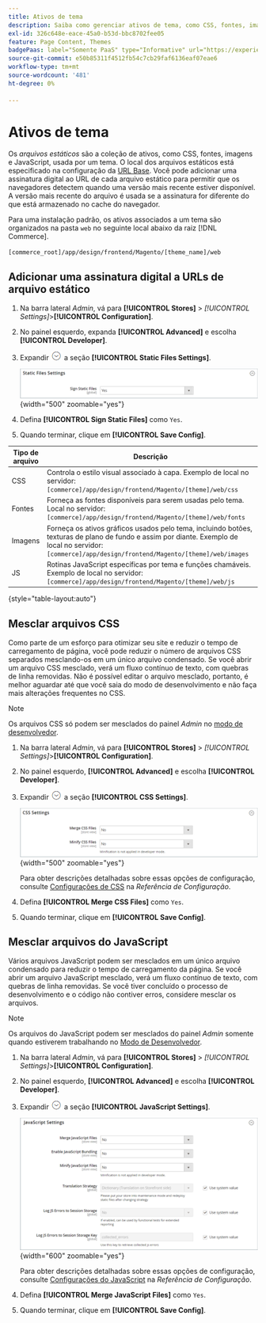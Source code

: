 ```yaml
---
title: Ativos de tema
description: Saiba como gerenciar ativos de tema, como CSS, fontes, imagens e arquivos JavaScript.
exl-id: 326c648e-eace-45a0-b53d-bbc8702fee05
feature: Page Content, Themes
badgePaas: label="Somente PaaS" type="Informative" url="https://experienceleague.adobe.com/en/docs/commerce/user-guides/product-solutions" tooltip="Aplica-se somente a projetos do Adobe Commerce na nuvem (infraestrutura do PaaS gerenciada pela Adobe) e a projetos locais."
source-git-commit: e50b85311f4512fb54c7cb29faf6136eaf07eae6
workflow-type: tm+mt
source-wordcount: '481'
ht-degree: 0%

---
```


# Ativos de tema

Os _arquivos estáticos_ são a coleção de ativos, como CSS, fontes, imagens e JavaScript, usada por um tema. O local dos arquivos estáticos está especificado na configuração da [URL Base](../stores-purchase/store-urls.md). Você pode adicionar uma assinatura digital ao URL de cada arquivo estático para permitir que os navegadores detectem quando uma versão mais recente estiver disponível. A versão mais recente do arquivo é usada se a assinatura for diferente do que está armazenado no cache do navegador.

Para uma instalação padrão, os ativos associados a um tema são organizados na pasta `web` no seguinte local abaixo da raiz [!DNL Commerce].

`[commerce_root]/app/design/frontend/Magento/[theme_name]/web`

## Adicionar uma assinatura digital a URLs de arquivo estático

1. Na barra lateral _Admin_, vá para **[!UICONTROL Stores]** > _[!UICONTROL Settings]_>**[!UICONTROL Configuration]**.

1. No painel esquerdo, expanda **[!UICONTROL Advanced]** e escolha **[!UICONTROL Developer]**.

1. Expandir ![Seletor de expansão](../assets/icon-display-expand.png) a seção **[!UICONTROL Static Files Settings]**.

   ![Configurações de Arquivos Estáticos](./assets/developer-static-files-settings.png){width="500" zoomable="yes"}

1. Defina **[!UICONTROL Sign Static Files]** como `Yes`.

1. Quando terminar, clique em **[!UICONTROL Save Config]**.

| Tipo de arquivo | Descrição |
|--- |--- |
| CSS | Controla o estilo visual associado à capa. Exemplo de local no servidor: `[commerce]/app/design/frontend/Magento/[theme]/web/css` |
| Fontes | Forneça as fontes disponíveis para serem usadas pelo tema. Local no servidor: `[commerce]/app/design/frontend/Magento/[theme]/web/fonts` |
| Imagens | Forneça os ativos gráficos usados pelo tema, incluindo botões, texturas de plano de fundo e assim por diante. Exemplo de local no servidor: `[commerce]/app/design/frontend/Magento/[theme]/web/images` |
| JS | Rotinas JavaScript específicas por tema e funções chamáveis. Exemplo de local no servidor: `[commerce]/app/design/frontend/Magento/[theme]/web/js` |

{style="table-layout:auto"}

## Mesclar arquivos CSS

Como parte de um esforço para otimizar seu site e reduzir o tempo de carregamento de página, você pode reduzir o número de arquivos CSS separados mesclando-os em um único arquivo condensado. Se você abrir um arquivo CSS mesclado, verá um fluxo contínuo de texto, com quebras de linha removidas. Não é possível editar o arquivo mesclado, portanto, é melhor aguardar até que você saia do modo de desenvolvimento e não faça mais alterações frequentes no CSS.

>[!NOTE]
>
>Os arquivos CSS só podem ser mesclados do painel _Admin_ no [modo de desenvolvedor](../systems/developer-tools.md#operation-modes).

1. Na barra lateral _Admin_, vá para **[!UICONTROL Stores]** > _[!UICONTROL Settings]_>**[!UICONTROL Configuration]**.

1. No painel esquerdo, **[!UICONTROL Advanced]** e escolha **[!UICONTROL Developer]**.

1. Expandir ![Seletor de expansão](../assets/icon-display-expand.png) a seção **[!UICONTROL CSS Settings]**.

   ![Configurações de CSS](./assets/developer-css-settings.png){width="500" zoomable="yes"}

   Para obter descrições detalhadas sobre essas opções de configuração, consulte [Configurações de CSS](../configuration-reference/advanced/developer.md#css-settings) na _Referência de Configuração_.

1. Defina **[!UICONTROL Merge CSS Files]** como `Yes`.

1. Quando terminar, clique em **[!UICONTROL Save Config]**.

## Mesclar arquivos do JavaScript

Vários arquivos JavaScript podem ser mesclados em um único arquivo condensado para reduzir o tempo de carregamento da página. Se você abrir um arquivo JavaScript mesclado, verá um fluxo contínuo de texto, com quebras de linha removidas. Se você tiver concluído o processo de desenvolvimento e o código não contiver erros, considere mesclar os arquivos.

>[!NOTE]
>
>Os arquivos do JavaScript podem ser mesclados do painel _Admin_ somente quando estiverem trabalhando no [Modo de Desenvolvedor](../systems/developer-tools.md#operation-modes).

1. Na barra lateral _Admin_, vá para **[!UICONTROL Stores]** > _[!UICONTROL Settings]_>**[!UICONTROL Configuration]**.

1. No painel esquerdo, **[!UICONTROL Advanced]** e escolha **[!UICONTROL Developer]**.

1. Expandir ![Seletor de expansão](../assets/icon-display-expand.png) a seção **[!UICONTROL JavaScript Settings]**.

   ![Configurações do JavaScript](./assets/developer-javascript-settings.png){width="600" zoomable="yes"}

   Para obter descrições detalhadas sobre essas opções de configuração, consulte [Configurações do JavaScript](../configuration-reference/advanced/developer.md#javascript-settings) na _Referência de Configuração_.

1. Defina **[!UICONTROL Merge JavaScript Files]** como `Yes`.

1. Quando terminar, clique em **[!UICONTROL Save Config]**.

